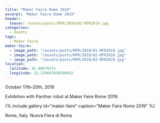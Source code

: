 ```yaml
---
title: "Maker Faire Rome 2019"
excerpt: "Maker Faire Rome 2019"
header:
  teaser: /assets/posts/MFR/2019/02-MFR2019.jpg
categories:
  - Events
tags:
  - Maker Faire
maker-faire:
  - image_path: "/assets/posts/MFR/2019/01-MFR2019.jpg"
  - image_path: "/assets/posts/MFR/2019/02-MFR2019.jpg"
  - image_path: "/assets/posts/MFR/2019/03-MFR2019.jpg"
location:
  latitude: 41.80679375
  longitude: 12.329097016588452
---
```


October 17th-20th, 2019

Exhibition with Panther robot at Maker Faire Rome 2019.

{% include gallery id="maker-faire" caption="Maker Faire Rome 2019" %}

Rome, Italy. Nuova Fiera di Roma

<!--
{% google_map width="100%" zoom="10" %}
-->